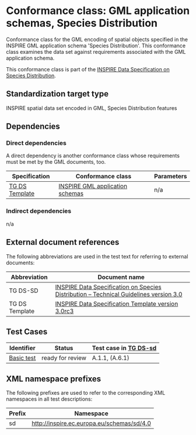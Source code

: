 # Conformance class: GML application schemas, Species Distribution

Conformance class for the GML encoding of spatial objects specified in the INSPIRE GML application schema 'Species Distribution'. This conformance class examines the data set against requirements associated with the GML application schema.

This conformance class is part of the [INSPIRE Data Specification on Species Distribution](../README.md).

## Standardization target type

INSPIRE spatial data set encoded in GML, Species Distribution features

## Dependencies

### Direct dependencies

A direct dependency is another conformance class whose requirements must be met by the GML documents, too.

| Specification | Conformance class | Parameters | 
| ------------- | ----------------- | ---------- |
| [TG DS Template](#ref_TG_DS_tmpl) | [INSPIRE GML application schemas](http://inspire.ec.europa.eu/id/ats/data/3.0rc3/schemas) | n/a |

### Indirect dependencies

n/a
 
## External document references

The following abbreviations are used in the test text for referring to external documents:

Abbreviation                     | Document name
-------------------------------- | --------------------------------------------------
TG DS-SD <a name="ref_TG_DS_SD"></a>   | [INSPIRE Data Specification on Species Distribution – Technical Guidelines version 3.0](https://inspire.ec.europa.eu/documents/Data_Specifications/INSPIRE_DataSpecification_SD_v3.0.pdf)
TG DS Template <a name="ref_TG_DS_tmpl"></a>   | [INSPIRE Data Specification Template version 3.0rc3](http://inspire.jrc.ec.europa.eu/documents/Data_Specifications/INSPIRE_DataSpecification_Template_v3.0rc3.pdf)

## Test Cases

| Identifier                                                        | Status   | Test case in [TG DS-sd](#ref_TG_DS_SD)  |
| ----------------------------------------------------------------- | -------- | ------------ |
| [Basic test](./basic.md)  | ready for review  | A.1.1, (A.6.1)  |

## XML namespace prefixes <a name="namespaces"></a>

The following prefixes are used to refer to the corresponding XML namespaces in all test descriptions:

Prefix         | Namespace
-------------- | -------------------------------------------------
sd        | http://inspire.ec.europa.eu/schemas/sd/4.0
